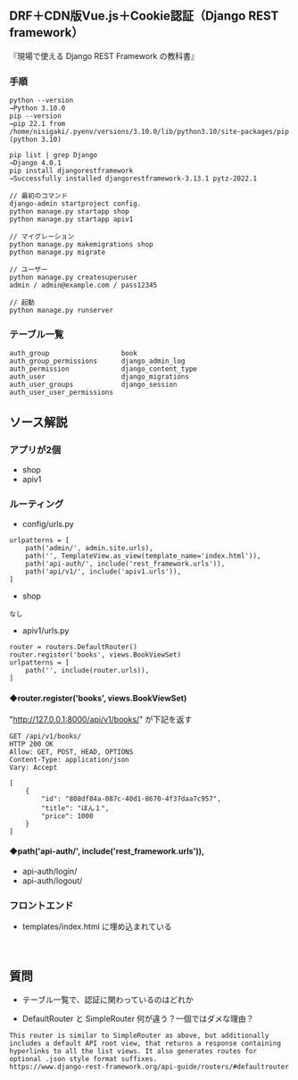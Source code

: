 ## DRF＋CDN版Vue.js＋Cookie認証（Django REST framework）
『現場で使える Django REST Framework の教科書』

### 手順

```
python --version  
→Python 3.10.0  
pip --version  
→pip 22.1 from /home/nisigaki/.pyenv/versions/3.10.0/lib/python3.10/site-packages/pip (python 3.10)  

pip list | grep Django  
→Django 4.0.1  
pip install djangorestframework  
→Successfully installed djangorestframework-3.13.1 pytz-2022.1  

// 最初のコマンド  
django-admin startproject config.  
python manage.py startapp shop  
python manage.py startapp apiv1  

// マイグレーション  
python manage.py makemigrations shop  
python manage.py migrate  

// ユーザー  
python manage.py createsuperuser  
admin / admin@example.com / pass12345  

// 起動
python manage.py runserver  
```

### テーブル一覧
```
auth_group                  book  
auth_group_permissions      django_admin_log  
auth_permission             django_content_type  
auth_user                   django_migrations  
auth_user_groups            django_session
auth_user_user_permissions
```

  

## ソース解説

### アプリが2個
- shop
- apiv1


### ルーティング

- config/urls.py 
```
urlpatterns = [
    path('admin/', admin.site.urls),
    path('', TemplateView.as_view(template_name='index.html')),
    path('api-auth/', include('rest_framework.urls')),
    path('api/v1/', include('apiv1.urls')),
]
```
- shop
```
なし
```
- apiv1/urls.py
```
router = routers.DefaultRouter()
router.register('books', views.BookViewSet)
urlpatterns = [
    path('', include(router.urls)),
]
```


#### ◆router.register('books', views.BookViewSet)

"http://127.0.0.1:8000/api/v1/books/" が下記を返す
```
GET /api/v1/books/
HTTP 200 OK
Allow: GET, POST, HEAD, OPTIONS
Content-Type: application/json
Vary: Accept

[
    {
        "id": "808df84a-087c-40d1-8670-4f37daa7c957",
        "title": "ほん１",
        "price": 1000
    }
]
```


#### ◆path('api-auth/', include('rest_framework.urls')),
- api-auth/login/
- api-auth/logout/


### フロントエンド
- templates/index.html に埋め込まれている

　
## 質問

- テーブル一覧で、認証に関わっているのはどれか

- DefaultRouter と SimpleRouter 何が違う？一個ではダメな理由？
```
This router is similar to SimpleRouter as above, but additionally includes a default API root view, that returns a response containing hyperlinks to all the list views. It also generates routes for optional .json style format suffixes.  
https://www.django-rest-framework.org/api-guide/routers/#defaultrouter
```


